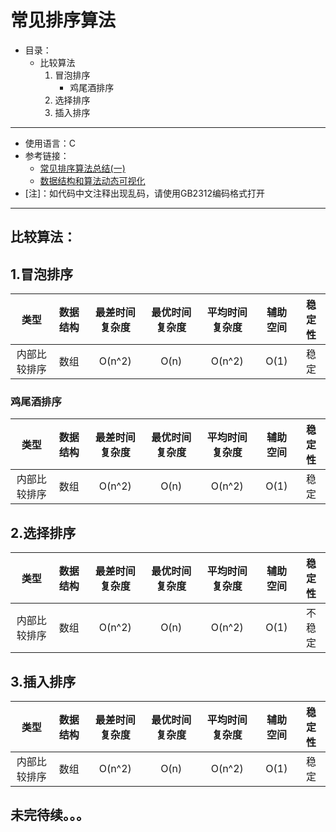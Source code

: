 # 常见排序算法
+ 目录：
   + 比较算法
      1. 冒泡排序
         + 鸡尾酒排序
      2. 选择排序
      3. 插入排序
---
+ 使用语言：C
+ 参考链接：
   + [常见排序算法总结(一)](https://www.cnblogs.com/eniac12/p/5329396.html#s32) 
   + [数据结构和算法动态可视化](https://visualgo.net/zh)
+ [注]：如代码中文注释出现乱码，请使用GB2312编码格式打开
---
## 比较算法：
## 1.冒泡排序
| 类型         | 数据结构 | 最差时间复杂度 | 最优时间复杂度 | 平均时间复杂度 | 辅助空间 | 稳定性 |
| :----------: | :------: | :------------: | :------------: | :------------: | :------: | :----: |
| 内部比较排序 | 数组     | O(n^2)         | O(n)           | O(n^2)         | O(1)     | 稳定   |

### 鸡尾酒排序
| 类型         | 数据结构 | 最差时间复杂度 | 最优时间复杂度 | 平均时间复杂度 | 辅助空间 | 稳定性 |
| :----------: | :------: | :------------: | :------------: | :------------: | :------: | :----: |
| 内部比较排序 | 数组     | O(n^2)         | O(n)           | O(n^2)         | O(1)     | 稳定   |

## 2.选择排序
| 类型         | 数据结构 | 最差时间复杂度 | 最优时间复杂度 | 平均时间复杂度 | 辅助空间 | 稳定性 |
| :----------: | :------: | :------------: | :------------: | :------------: | :------: | :----: |
| 内部比较排序 | 数组     | O(n^2)         | O(n)           | O(n^2)         | O(1)     | 不稳定 |

## 3.插入排序
| 类型         | 数据结构 | 最差时间复杂度 | 最优时间复杂度 | 平均时间复杂度 | 辅助空间 | 稳定性 |
| :----------: | :------: | :------------: | :------------: | :------------: | :------: | :----: |
| 内部比较排序 | 数组     | O(n^2)         | O(n)           | O(n^2)         | O(1)     | 稳定   |

## 未完待续。。。 